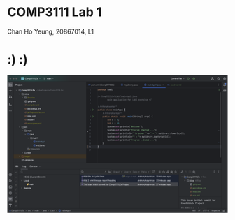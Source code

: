 # COMP3111 Lab 1
Chan Ho Yeung, 20867014, L1

# :) :)
![alt text for screen readers](screenshot.png "Text to show on mouseover")